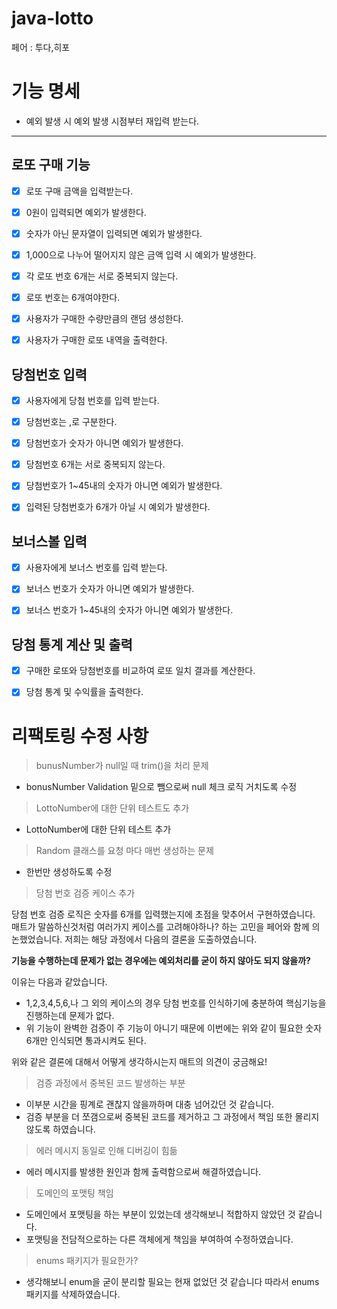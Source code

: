 # java-lotto
페어 : 투다,히포

# 기능 명세
- 예외 발생 시 예외 발생 시점부터 재입력 받는다.

---

## 로또 구매 기능
- [x] 로또 구매 금액을 입력받는다.
- [x] 0원이 입력되면 예외가 발생한다.
- [x] 숫자가 아닌 문자열이 입력되면 예외가 발생한다.
- [x] 1,000으로 나누어 떨어지지 않은 금액 입력 시 예외가 발생한다.
- [x] 각 로또 번호 6개는 서로 중복되지 않는다.
- [x] 로또 번호는 6개여야한다.
- [x] 사용자가 구매한 수량만큼의 랜덤 생성한다.
- [x] 사용자가 구매한 로또 내역을 출력한다.


## 당첨번호 입력
- [x] 사용자에게 당첨 번호를 입력 받는다.
- [x] 당첨번호는 ,로 구분한다.

- [x] 당첨번호가 숫자가 아니면 예외가 발생한다.
- [x] 당첨번호 6개는 서로 중복되지 않는다.
- [x] 당첨번호가 1~45내의 숫자가 아니면 예외가 발생한다.
- [x] 입력된 당첨번호가 6개가 아닐 시 예외가 발생한다.


## 보너스볼 입력
- [x] 사용자에게 보너스 번호를 입력 받는다.

- [x] 보너스 번호가 숫자가 아니면 예외가 발생한다.
- [x] 보너스 번호가 1~45내의 숫자가 아니면 예외가 발생한다.


## 당첨 통계 계산 및 출력
- [x] 구매한 로또와 당첨번호를 비교하여 로또 일치 결과를 계산한다.
- [x] 당첨 통계 및 수익률을 출력한다. 


# 리팩토링 수정 사항

> bunusNumber가 null일 때 trim()을 처리 문제
- bonusNumber Validation 밑으로 뺌으로써 null 체크 로직 거치도록 수정

> LottoNumber에 대한 단위 테스트도 추가
- LottoNumber에 대한 단위 테스트 추가

> Random 클래스를 요청 마다 매번 생성하는 문제
- 한번만 생성하도록 수정

> 당첨 번호 검증 케이스 추가

당첨 번호 검증 로직은 숫자를 6개를 입력했는지에 초점을 맞추어서 구현하였습니다.   
매트가 말씀하신것처럼 여러가지 케이스를 고려해야하나? 하는 고민을 페어와 함께 의논했었습니다.
저희는 해당 과정에서 다음의 결론을 도출하였습니다.

**기능을 수행하는데 문제가 없는 경우에는 예외처리를 굳이 하지 않아도 되지 않을까?**

이유는 다음과 같았습니다. 
- 1,2,3,4,5,6,나 그 외의 케이스의 경우 당첨 번호를 인식하기에 충분하여 핵심기능을 진행하는데 문제가 없다.
- 위 기능이 완벽한 검증이 주 기능이 아니기 때문에 이번에는 위와 같이 필요한 숫자 6개만 인식되면 통과시켜도 된다.   

위와 같은 결론에 대해서 어떻게 생각하시는지 매트의 의견이 궁금해요!

> 검증 과정에서 중복된 코드 발생하는 부분
- 이부분 시간을 핑계로 괜찮지 않을까하며 대충 넘어갔던 것 같습니다.
- 검증 부분을 더 쪼갬으로써 중복된 코드를 제거하고 그 과정에서 책임 또한 몰리지 않도록 하였습니다.

> 에러 메시지 동일로 인해 디버깅이 힘듦
- 에러 메시지를 발생한 원인과 함께 출력함으로써 해결하였습니다.

> 도메인의 포맷팅 책임 
- 도메인에서 포맷팅을 하는 부분이 있었는데 생각해보니 적합하지 않았던 것 같습니다.
- 포맷팅을 전담적으로하는 다른 객체에게 책임을 부여하여 수정하였습니다.

> enums 패키지가 필요한가?
- 생각해보니 enum을 굳이 분리할 필요는 현재 없었던 것 같습니다 따라서 enums 패키지를 삭제하였습니다.
